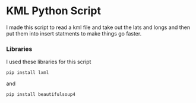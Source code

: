 
# KML Python Script

I made this script to read a kml file and take out the lats and longs and then put them into insert statments to make things go faster. 



### Libraries

I used these libraries for this script

```
pip install lxml
```

and

```
pip install beautifulsoup4
```



